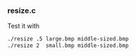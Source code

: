 ### resize.c

Test it with

```bash
./resize .5 large.bmp middle-sized.bmp
./resize 2  small.bmp middle-sized.bmp
```
